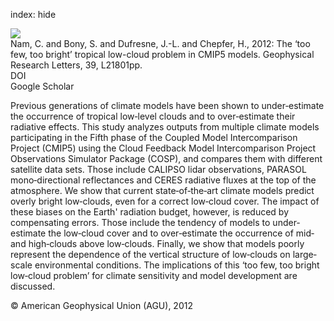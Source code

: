 index: hide

<div class="Citation">
    <div class="Citation-thumb CitationThumb-linked"  data-href="https://doi.org/10.1029/2012gl053421">
      <img src="https://static.claimspace.cloud/climate-study-static/refs/thumbs/7/Nam_et_al_2012-thumb.png" />
    </div>

  <div class="Citation-body">
    <div class="Citation-text">Nam, C. and Bony, S. and Dufresne, J.-L. and Chepfer, H., 2012: The ‘too few, too bright’ tropical low-cloud problem in CMIP5 models. <span class="Article-journal">Geophysical Research Letters, </span><span class="Article-volume">39, </span>L21801pp.</div>
    <div class="Citation-links">
      <div class="CitationLink" data-href="https://doi.org/10.1029/2012gl053421">
        <div class="CitationLink-icon CitationLink-Doi"></div>
        <div class="CitationLink-text">DOI</div>
      </div>
      <div class="CitationLink" data-href="https://scholar.google.com/scholar?q=10.1029/2012gl053421">
        <div class="CitationLink-icon CitationLink-Scholar"></div>
        <div class="CitationLink-text">Google Scholar</div>
      </div>
    </div>
  </div>
</div>

Previous generations of climate models have been shown to under‐estimate the occurrence of tropical low‐level clouds and to over‐estimate their radiative effects. This study analyzes outputs from multiple climate models participating in the Fifth phase of the Coupled Model Intercomparison Project (CMIP5) using the Cloud Feedback Model Intercomparison Project Observations Simulator Package (COSP), and compares them with different satellite data sets. Those include CALIPSO lidar observations, PARASOL mono‐directional reflectances and CERES radiative fluxes at the top of the atmosphere. We show that current state‐of‐the‐art climate models predict overly bright low‐clouds, even for a correct low‐cloud cover. The impact of these biases on the Earth' radiation budget, however, is reduced by compensating errors. Those include the tendency of models to under‐estimate the low‐cloud cover and to over‐estimate the occurrence of mid‐ and high‐clouds above low‐clouds. Finally, we show that models poorly represent the dependence of the vertical structure of low‐clouds on large‐scale environmental conditions. The implications of this ‘too few, too bright low‐cloud problem’ for climate sensitivity and model development are discussed.

<div class="Citation-copy">
&copy; American Geophysical Union (AGU), 2012
</div>
